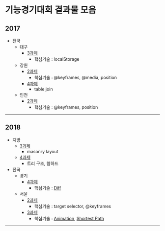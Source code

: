 # 기능경기대회 결과물 모음


## 2017
* 전국
  * 대구
    * [3과제](https://github.com/JunilHwang/webskills/tree/2017_%EC%A0%84%EA%B5%AD/dg_3_20180221)
      * 핵심기술 : localStorage
  * 강원
    * [2과제](https://github.com/JunilHwang/webskills/tree/2017_%EC%A0%84%EA%B5%AD/kw_2_20171106)
      * 핵심기술 : @keyframes, @media, position
    * [4과제](https://github.com/JunilHwang/webskills/tree/2017_%EC%A0%84%EA%B5%AD/kw_4_20170927)
      * table join
  * 인천
    * [2과제](https://github.com/JunilHwang/webskills/tree/2017_%EC%A0%84%EA%B5%AD/ic_2_20180104)
      * 핵심기술 : @keyframes, position
***


## 2018
* 지방
  * [3과제](https://github.com/JunilHwang/webskills/tree/2018_%EC%A7%80%EB%B0%A9/3_client)
    * masonry layout
  * [4과제](https://github.com/JunilHwang/webskills/tree/2018_%EC%A7%80%EB%B0%A9/4_server)
    * 트리 구조, 웹하드
* 전국
  * 경기
    * [4과제](https://github.com/JunilHwang/webskills/tree/2018_%EC%A0%84%EA%B5%AD/kk/4_20180703)
      * 핵심기술 : [Diff](https://github.com/JunilHwang/webskills/tree/2018_%EC%A0%84%EA%B5%AD/kk/4_20180703/application/core/Diff.php)
  * 서울
    * [2과제](https://github.com/JunilHwang/webskills/tree/2018_%EC%A0%84%EA%B5%AD/su/2_20180705)
      * 핵심기술 : target selector, @keyframes
    * [3과제](https://github.com/JunilHwang/webskills/tree/2018_%EC%A0%84%EA%B5%AD/su/3_20180709)
      * 핵심기술 : [Animation](https://github.com/JunilHwang/webskills/blob/2018_%EC%A0%84%EA%B5%AD/su/3_20180709/js/app.animation.js), [Shortest Path](https://github.com/JunilHwang/webskills/blob/2018_%EC%A0%84%EA%B5%AD/su/3_20180709/js/app.path.js)
***